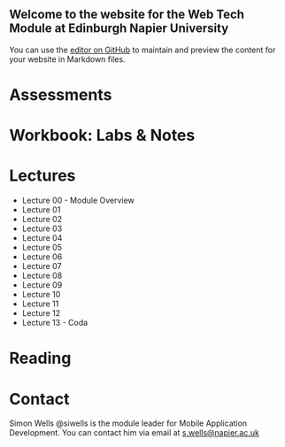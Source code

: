 ## Welcome to the website for the Web Tech Module at Edinburgh Napier University

You can use the [editor on GitHub](https://github.com/siwells/set08101/edit/master/README.md) to maintain and preview the content for your website in Markdown files.


# Assessments

# Workbook: Labs & Notes

# Lectures

- Lecture 00 - Module Overview
- Lecture 01
- Lecture 02
- Lecture 03
- Lecture 04
- Lecture 05
- Lecture 06
- Lecture 07
- Lecture 08
- Lecture 09
- Lecture 10
- Lecture 11
- Lecture 12
- Lecture 13 - Coda

# Reading

# Contact

Simon Wells @siwells is the module leader for Mobile Application Development. You can contact him via email at s.wells@napier.ac.uk
